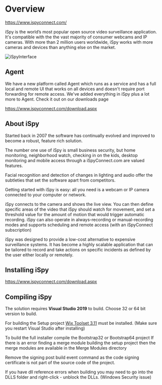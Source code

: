 # Overview

https://www.ispyconnect.com/

iSpy is the world’s most popular open source video surveillance application. It's compatible with the the vast majority of consumer webcams and IP cameras. With more than 2 million users worldwide, iSpy works with more cameras and devices than anything else on the market.

![iSpyInterface](https://www.ispyconnect.com/content/ebook/ispysurface.jpg)

## Agent
We have a new platform called Agent which runs as a service and has a full local and remote UI that works on all devices and doesn't require port forwarding for remote access. We've added everything in iSpy plus a lot more to Agent. Check it out on our downloads page

https://www.ispyconnect.com/download.aspx

## About iSpy

Started back in 2007 the software has continually evolved and improved to become a robust, feature rich solution.

The number one use of iSpy is small business security, but home monitoring, neighborhood watch, checking in on the kids, desktop monitoring and mobile access through a iSpyConnect.com are valued features.

Facial recognition and detection of changes in lighting and audio offer the subtleties that set the software apart from competitors.

Getting started with iSpy is easy: all you need is a webcam or IP camera connected to your computer or network.

iSpy connects to the camera and shows the live view. You can then define specific areas of the video that iSpy should watch for movement, and set a threshold value for the amount of motion that would trigger automatic recording. iSpy can also operate in always-recording or manual-recording modes and supports scheduling and remote access (with an iSpyConnect subscription)

iSpy was designed to provide a low-cost alternative to expensive surveillance systems. It has become a highly scalable application that can be tailored to record and take actions on specific incidents as defined by the user either locally or remotely.

## Installing iSpy

https://www.ispyconnect.com/download.aspx

## Compiling iSpy
The solution requires **Visual Studio 2019** to build. Choose 32 or 64 bit version to build.

For building the Setup project [Wix Toolset 3.11](http://wixtoolset.org/) must be installed. (Make sure you restart Visual Studio after installing)

To build the full installer compile the Bootstrap32 or Bootstrap64 project
If there is an error finding a merge module building the setup project then the merge modules are available in the Merge Modules directory

Remove the signing post build event command as the code signing certificate is not part of the source code of the project.

If you have dll reference errors when building you may need to go into the DLLS folder and right-click - unblock the DLLs. (Windows Security issue)


